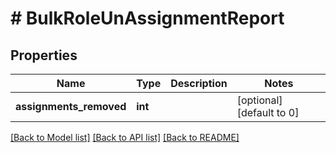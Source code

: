 # # BulkRoleUnAssignmentReport

## Properties

Name | Type | Description | Notes
------------ | ------------- | ------------- | -------------
**assignments_removed** | **int** |  | [optional] [default to 0]

[[Back to Model list]](../../README.md#models) [[Back to API list]](../../README.md#endpoints) [[Back to README]](../../README.md)
